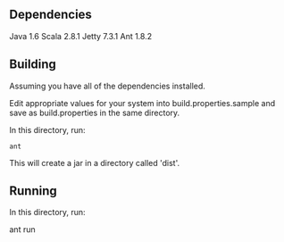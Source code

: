 Dependencies
------------

Java 1.6
Scala 2.8.1
Jetty 7.3.1
Ant 1.8.2

Building
--------

Assuming you have all of the dependencies installed.

Edit appropriate values for your system into build.properties.sample and save as build.properties in the same directory.

In this directory, run:

    ant

This will create a jar in a directory called 'dist'.

Running
-------

In this directory, run:

  ant run
